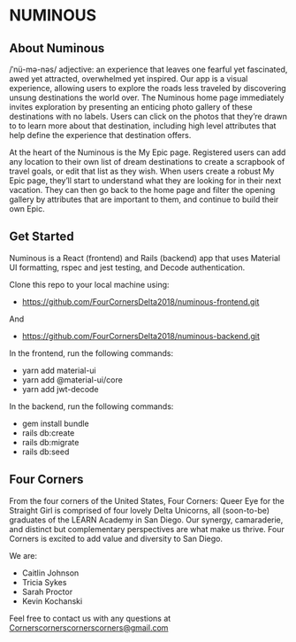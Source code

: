 # NUMINOUS

## About Numinous
/ˈnü-mə-nəs/ adjective: an experience that leaves one fearful yet fascinated, awed yet attracted, overwhelmed yet inspired. Our app is a visual experience, allowing users to explore the roads less traveled by discovering unsung destinations the world over. The Numinous home page immediately invites exploration by presenting an enticing photo gallery of these destinations with no labels. Users can click on the photos that they’re drawn to to learn more about that destination, including high level attributes that help define the experience that destination offers.

At the heart of the Numinous is the My Epic page. Registered users can add any location to their own list of dream destinations to create a scrapbook of travel goals, or edit that list as they wish. When users create a robust My Epic page, they’ll start to understand what they are looking for in their next vacation. They can then go back to the home page and filter the opening gallery by attributes that are important to them, and continue to build their own Epic.

## Get Started
Numinous is a React (frontend) and Rails (backend) app that uses Material UI formatting, rspec and jest testing, and Decode authentication.

Clone this repo to your local machine using:
* https://github.com/FourCornersDelta2018/numinous-frontend.git

And
* https://github.com/FourCornersDelta2018/numinous-backend.git

In the frontend, run the following commands:
* yarn add material-ui
* yarn add @material-ui/core
* yarn add jwt-decode

In the backend, run the following commands:
* gem install bundle
* rails db:create
* rails db:migrate
* rails db:seed


## Four Corners
From the four corners of the United States, Four Corners: Queer Eye for the Straight Girl is comprised of four lovely Delta Unicorns, all (soon-to-be) graduates of the LEARN Academy in San Diego. Our synergy, camaraderie, and distinct but complementary perspectives are what make us thrive. Four Corners is excited to add value and diversity to San Diego.

We are:
* Caitlin Johnson
* Tricia Sykes
* Sarah Proctor
* Kevin Kochanski

Feel free to contact us with any questions at Cornerscornerscornerscorners@gmail.com

